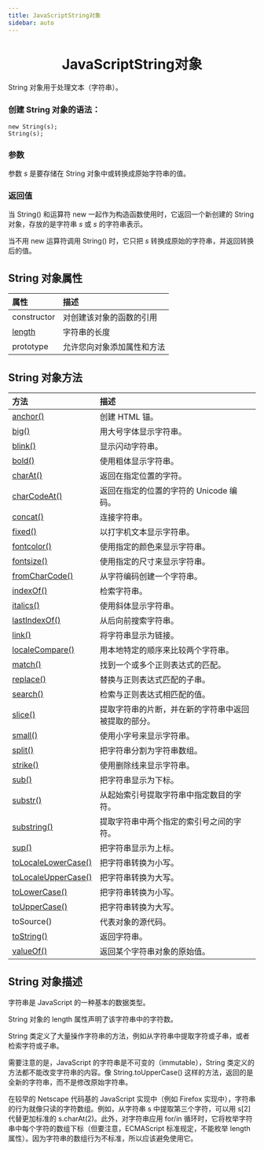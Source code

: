 ```yaml
---
title: JavaScriptString对象
sidebar: auto
---
```


# <center>JavaScriptString对象</center>

String 对象用于处理文本（字符串）。

### 创建 String 对象的语法：

```
new String(s);
String(s);
```

### 参数

参数 *s* 是要存储在 String 对象中或转换成原始字符串的值。

### 返回值

当 String() 和运算符 new 一起作为构造函数使用时，它返回一个新创建的 String 对象，存放的是字符串 *s* 或 *s* 的字符串表示。

当不用 new 运算符调用 String() 时，它只把 *s* 转换成原始的字符串，并返回转换后的值。

## String 对象属性

| 属性                                                         | 描述                       |
| :----------------------------------------------------------- | :------------------------- |
| constructor                                                  | 对创建该对象的函数的引用   |
| [length](https://www.w3school.com.cn/jsref/jsref_length_string.asp) | 字符串的长度               |
| prototype                                                    | 允许您向对象添加属性和方法 |

## String 对象方法

| 方法                                                         | 描述                                                 |
| :----------------------------------------------------------- | :--------------------------------------------------- |
| [anchor()](https://www.w3school.com.cn/jsref/jsref_anchor.asp) | 创建 HTML 锚。                                       |
| [big()](https://www.w3school.com.cn/jsref/jsref_big.asp)     | 用大号字体显示字符串。                               |
| [blink()](https://www.w3school.com.cn/jsref/jsref_blink.asp) | 显示闪动字符串。                                     |
| [bold()](https://www.w3school.com.cn/jsref/jsref_bold.asp)   | 使用粗体显示字符串。                                 |
| [charAt()](https://www.w3school.com.cn/jsref/jsref_charAt.asp) | 返回在指定位置的字符。                               |
| [charCodeAt()](https://www.w3school.com.cn/jsref/jsref_charCodeAt.asp) | 返回在指定的位置的字符的 Unicode 编码。              |
| [concat()](https://www.w3school.com.cn/jsref/jsref_concat_string.asp) | 连接字符串。                                         |
| [fixed()](https://www.w3school.com.cn/jsref/jsref_fixed.asp) | 以打字机文本显示字符串。                             |
| [fontcolor()](https://www.w3school.com.cn/jsref/jsref_fontcolor.asp) | 使用指定的颜色来显示字符串。                         |
| [fontsize()](https://www.w3school.com.cn/jsref/jsref_fontsize.asp) | 使用指定的尺寸来显示字符串。                         |
| [fromCharCode()](https://www.w3school.com.cn/jsref/jsref_fromCharCode.asp) | 从字符编码创建一个字符串。                           |
| [indexOf()](https://www.w3school.com.cn/jsref/jsref_indexOf.asp) | 检索字符串。                                         |
| [italics()](https://www.w3school.com.cn/jsref/jsref_italics.asp) | 使用斜体显示字符串。                                 |
| [lastIndexOf()](https://www.w3school.com.cn/jsref/jsref_lastIndexOf.asp) | 从后向前搜索字符串。                                 |
| [link()](https://www.w3school.com.cn/jsref/jsref_link.asp)   | 将字符串显示为链接。                                 |
| [localeCompare()](https://www.w3school.com.cn/jsref/jsref_localeCompare.asp) | 用本地特定的顺序来比较两个字符串。                   |
| [match()](https://www.w3school.com.cn/jsref/jsref_match.asp) | 找到一个或多个正则表达式的匹配。                     |
| [replace()](https://www.w3school.com.cn/jsref/jsref_replace.asp) | 替换与正则表达式匹配的子串。                         |
| [search()](https://www.w3school.com.cn/jsref/jsref_search.asp) | 检索与正则表达式相匹配的值。                         |
| [slice()](https://www.w3school.com.cn/jsref/jsref_slice_string.asp) | 提取字符串的片断，并在新的字符串中返回被提取的部分。 |
| [small()](https://www.w3school.com.cn/jsref/jsref_small.asp) | 使用小字号来显示字符串。                             |
| [split()](https://www.w3school.com.cn/jsref/jsref_split.asp) | 把字符串分割为字符串数组。                           |
| [strike()](https://www.w3school.com.cn/jsref/jsref_strike.asp) | 使用删除线来显示字符串。                             |
| [sub()](https://www.w3school.com.cn/jsref/jsref_sub.asp)     | 把字符串显示为下标。                                 |
| [substr()](https://www.w3school.com.cn/jsref/jsref_substr.asp) | 从起始索引号提取字符串中指定数目的字符。             |
| [substring()](https://www.w3school.com.cn/jsref/jsref_substring.asp) | 提取字符串中两个指定的索引号之间的字符。             |
| [sup()](https://www.w3school.com.cn/jsref/jsref_sup.asp)     | 把字符串显示为上标。                                 |
| [toLocaleLowerCase()](https://www.w3school.com.cn/jsref/jsref_toLocaleLowerCase.asp) | 把字符串转换为小写。                                 |
| [toLocaleUpperCase()](https://www.w3school.com.cn/jsref/jsref_toLocaleUpperCase.asp) | 把字符串转换为大写。                                 |
| [toLowerCase()](https://www.w3school.com.cn/jsref/jsref_toLowerCase.asp) | 把字符串转换为小写。                                 |
| [toUpperCase()](https://www.w3school.com.cn/jsref/jsref_toUpperCase.asp) | 把字符串转换为大写。                                 |
| toSource()                                                   | 代表对象的源代码。                                   |
| [toString()](https://www.w3school.com.cn/jsref/jsref_toString_string.asp) | 返回字符串。                                         |
| [valueOf()](https://www.w3school.com.cn/jsref/jsref_valueOf_string.asp) | 返回某个字符串对象的原始值。                         |

## String 对象描述

字符串是 JavaScript 的一种基本的数据类型。

String 对象的 length 属性声明了该字符串中的字符数。

String 类定义了大量操作字符串的方法，例如从字符串中提取字符或子串，或者检索字符或子串。

需要注意的是，JavaScript 的字符串是不可变的（immutable），String 类定义的方法都不能改变字符串的内容。像 String.toUpperCase() 这样的方法，返回的是全新的字符串，而不是修改原始字符串。

在较早的 Netscape 代码基的 JavaScript 实现中（例如 Firefox 实现中），字符串的行为就像只读的字符数组。例如，从字符串 s 中提取第三个字符，可以用 s[2] 代替更加标准的 s.charAt(2)。此外，对字符串应用 for/in 循环时，它将枚举字符串中每个字符的数组下标（但要注意，ECMAScript 标准规定，不能枚举 length 属性）。因为字符串的数组行为不标准，所以应该避免使用它。

